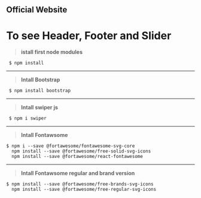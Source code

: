 
## Official Website


# To see Header, Footer and Slider

> **istall first node modules**

     $ npm install

***
> **Intall Bootstrap** 

     $ npm install bootstrap

***
> **Intall swiper js** 

     $ npm i swiper

***
> **Intall Fontawsome**  

    $ npm i --save @fortawesome/fontawesome-svg-core
      npm install --save @fortawesome/free-solid-svg-icons
      npm install --save @fortawesome/react-fontawesome
  
  ***
  > **Intall Fontawsome regular and brand version**  
  
    $ npm install --save @fortawesome/free-brands-svg-icons
      npm install --save @fortawesome/free-regular-svg-icons
  

